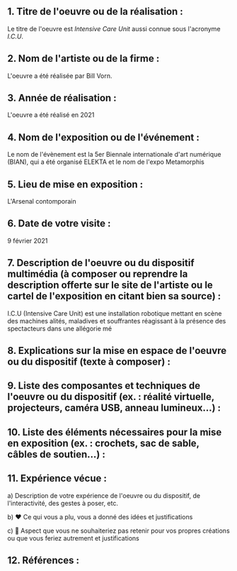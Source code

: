 ## 1. Titre de l'oeuvre ou de la réalisation :

Le titre de l'oeuvre est *Intensive Care Unit* aussi connue sous l'acronyme *I.C.U*. 


## 2. Nom de l'artiste ou de la firme :

L'oeuvre a été réalisée par Bill Vorn. 



## 3. Année de réalisation :

L'oeuvre a été réalisé en 2021




## 4. Nom de l'exposition ou de l'événement :

Le nom de l'évènement est la 5er Biennale internationale d'art numérique (BIAN), qui a été organisé ELEKTA et le nom de l'expo Metamorphis 





## 5. Lieu de mise en exposition :

L'Arsenal contomporain 





## 6. Date de votre visite : 

9 février 2021





## 7. Description de l'oeuvre ou du dispositif multimédia (à composer ou reprendre la description offerte sur le site de l'artiste ou le cartel de l'exposition en citant bien sa source) : 

I.C.U (Intensive Care Unit) est une installation robotique mettant en scène des machines alités, maladives et souffrantes réagissant à la présence des spectacteurs dans une allégorie mé






## 8. Explications sur la mise en espace de l'oeuvre ou du dispositif (texte à composer) : 





## 9. Liste des composantes et techniques de l'oeuvre ou du dispositif (ex. : réalité virtuelle, projecteurs, caméra USB, anneau lumineux...) :





## 10. Liste des éléments nécessaires pour la mise en exposition (ex. : crochets, sac de sable, câbles de soutien...) :



## 11. Expérience vécue :

 a) Description de votre expérience de l'oeuvre ou du dispositif, de l'interactivité, des gestes à poser, etc.

 b) ❤️ Ce qui vous a plu, vous a donné des idées et justifications

 c) 🤔 Aspect que vous ne souhaiteriez pas retenir pour vos propres créations ou que vous feriez autrement et justifications
 
 
 
 

 ## 12. Références :
 
 
 
 
 




